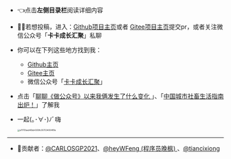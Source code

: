 - 👈点击**左侧目录栏**阅读详细内容

- 🤝🏻若想投稿，进入：[Github项目主页](https://github.com/CARLOSGP2021/ChineseCities)或者 [Gitee项目主页](https://gitee.com/gp21/ChineseCities)提交pr，或者关注微信公众号「**卡卡成长汇聚**」私聊

- 你可以在下列这些地方找到我：
  - [Github主页](https://github.com/CARLOSGP2021)
  - [Gitee主页](https://gitee.com/gp21)
  - 微信公众号「[卡卡成长汇聚](https://cdn.jsdelivr.net/gh/CARLOSGP2021/myFigures/img/202203291453021.png)」
  
- 点击「[聊聊《做公众号》以来我俩发生了什么变化 ](https://mp.weixin.qq.com/s/7g-udFr5KpgzbG0ly7IExw)」、「[中国城市社畜生活指南出炉！](https://mp.weixin.qq.com/s/nar9tAnjRjiTh8PMANz_EA)」了解我
  
- 一起(｡･∀･)ﾉﾞ嗨

  <img src="https://cdn.jsdelivr.net/gh/CARLOSGP2021/myFigures/img/202203301057663.gif" alt="a7f701aed40bb4309fc007034004ff9e" style="zoom: 33%;" />

------

- 🤝贡献者：[@CARLOSGP2021](https://github.com/CARLOSGP2021)、[@heyWFeng (程序员晚枫) ](https://github.com/heyWFeng)、[@tiancixiong](https://github.com/tiancixiong)